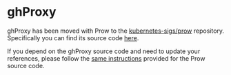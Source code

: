 # ghProxy

ghProxy has been moved with Prow to the [kubernetes-sigs/prow](https://github.com/kubernetes-sigs/prow) repository. Specifically you can find its source code [here](https://github.com/kubernetes-sigs/prow/tree/main/cmd/ghproxy).

If you depend on the ghProxy source code and need to update your references, please follow the [same instructions](../prow/README.md) provided for the Prow source code.
